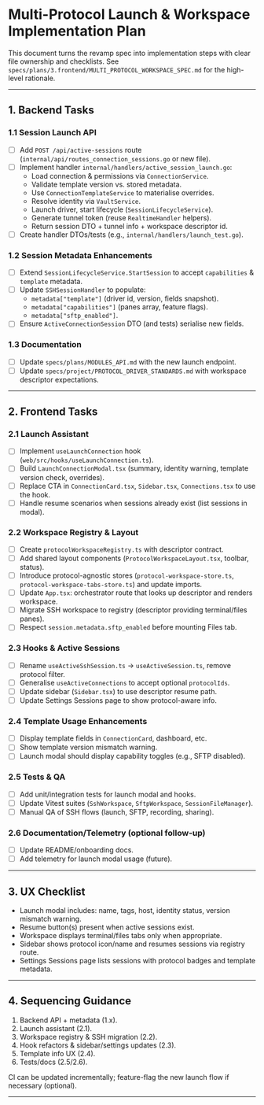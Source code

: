 # Multi-Protocol Launch & Workspace Implementation Plan

This document turns the revamp spec into implementation steps with clear file ownership and checklists. See `specs/plans/3.frontend/MULTI_PROTOCOL_WORKSPACE_SPEC.md` for the high-level rationale.

---

## 1. Backend Tasks

### 1.1 Session Launch API

- [ ] Add `POST /api/active-sessions` route (`internal/api/routes_connection_sessions.go` or new file).
- [ ] Implement handler `internal/handlers/active_session_launch.go`:
  - Load connection & permissions via `ConnectionService`.
  - Validate template version vs. stored metadata.
  - Use `ConnectionTemplateService` to materialise overrides.
  - Resolve identity via `VaultService`.
  - Launch driver, start lifecycle (`SessionLifecycleService`).
  - Generate tunnel token (reuse `RealtimeHandler` helpers).
  - Return session DTO + tunnel info + workspace descriptor id.
- [ ] Create handler DTOs/tests (e.g., `internal/handlers/launch_test.go`).

### 1.2 Session Metadata Enhancements

- [ ] Extend `SessionLifecycleService.StartSession` to accept `capabilities` & `template` metadata.
- [ ] Update `SSHSessionHandler` to populate:
  - `metadata["template"]` (driver id, version, fields snapshot).
  - `metadata["capabilities"]` (panes array, feature flags).
  - `metadata["sftp_enabled"]`.
- [ ] Ensure `ActiveConnectionSession` DTO (and tests) serialise new fields.

### 1.3 Documentation

- [ ] Update `specs/plans/MODULES_API.md` with the new launch endpoint.
- [ ] Update `specs/project/PROTOCOL_DRIVER_STANDARDS.md` with workspace descriptor expectations.

---

## 2. Frontend Tasks

### 2.1 Launch Assistant

- [ ] Implement `useLaunchConnection` hook (`web/src/hooks/useLaunchConnection.ts`).
- [ ] Build `LaunchConnectionModal.tsx` (summary, identity warning, template version check, overrides).
- [ ] Replace CTA in `ConnectionCard.tsx`, `Sidebar.tsx`, `Connections.tsx` to use the hook.
- [ ] Handle resume scenarios when sessions already exist (list sessions in modal).

### 2.2 Workspace Registry & Layout

- [ ] Create `protocolWorkspaceRegistry.ts` with descriptor contract.
- [ ] Add shared layout components (`ProtocolWorkspaceLayout.tsx`, toolbar, status).
- [ ] Introduce protocol-agnostic stores (`protocol-workspace-store.ts`, `protocol-workspace-tabs-store.ts`) and update imports.
- [ ] Update `App.tsx`: orchestrator route that looks up descriptor and renders workspace.
- [ ] Migrate SSH workspace to registry (descriptor providing terminal/files panes).
- [ ] Respect `session.metadata.sftp_enabled` before mounting Files tab.

### 2.3 Hooks & Active Sessions

- [ ] Rename `useActiveSshSession.ts` → `useActiveSession.ts`, remove protocol filter.
- [ ] Generalise `useActiveConnections` to accept optional `protocolIds`.
- [ ] Update sidebar (`Sidebar.tsx`) to use descriptor resume path.
- [ ] Update Settings Sessions page to show protocol-aware info.

### 2.4 Template Usage Enhancements

- [ ] Display template fields in `ConnectionCard`, dashboard, etc.
- [ ] Show template version mismatch warning.
- [ ] Launch modal should display capability toggles (e.g., SFTP disabled).

### 2.5 Tests & QA

- [ ] Add unit/integration tests for launch modal and hooks.
- [ ] Update Vitest suites (`SshWorkspace`, `SftpWorkspace`, `SessionFileManager`).
- [ ] Manual QA of SSH flows (launch, SFTP, recording, sharing).

### 2.6 Documentation/Telemetry (optional follow-up)

- [ ] Update README/onboarding docs.
- [ ] Add telemetry for launch modal usage (future).

---

## 3. UX Checklist

- Launch modal includes: name, tags, host, identity status, version mismatch warning.
- Resume button(s) present when active sessions exist.
- Workspace displays terminal/files tabs only when appropriate.
- Sidebar shows protocol icon/name and resumes sessions via registry route.
- Settings Sessions page lists sessions with protocol badges and template metadata.

---

## 4. Sequencing Guidance

1. Backend API + metadata (1.x).
2. Launch assistant (2.1).
3. Workspace registry & SSH migration (2.2).
4. Hook refactors & sidebar/settings updates (2.3).
5. Template info UX (2.4).
6. Tests/docs (2.5/2.6).

CI can be updated incrementally; feature-flag the new launch flow if necessary (optional).

---
